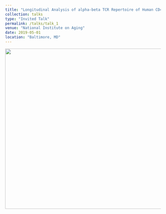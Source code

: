 ```yaml
---
title: "Longitudinal Analysis of alpha-beta TCR Repertoire of Human CD4+ and CD8+ T-cells reveals distinct age-associated changes"
collection: talks
type: "Invited Talk"
permalink: /talks/talk_1
venue: "National Institute on Aging"
date: 2019-05-01
location: "Baltimore, MD"
---
```

<img width="520" src="/images/tcr.png">

